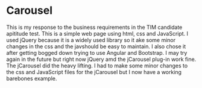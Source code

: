 # Carousel

This is my response to the business requirements in the TIM candidate apititude test. This is a simple web page using html, css and JavaScript. I used jQuery because it is a widely used library so it ake some minor changes in the css and the javshould be easy to maintain. I also chose it after getting bogged down trying to use Angular and Bootstrap. I may try again in the future but right now jQuery amd the jCarousel plug-in work fine. The jCarousel did the heavy lifting. I had to make some minor changes to the css and JavaScript files for the jCarousel but I now have a working  barebones example. 
